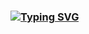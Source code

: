 ### [![Typing SVG](https://readme-typing-svg.demolab.com?font=Montserrat&size=24&pause=1000&color=Ff9900&width=648%&lines=Still+waiting+for+the+dvd+logo+to+hit+the+corner+of+my+tv)](https://git.io/typing-svg)
